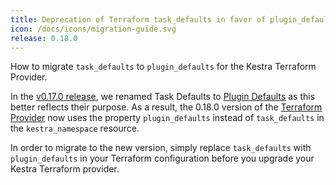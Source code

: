 ```yaml
---
title: Deprecation of Terraform task_defaults in favor of plugin_defaults
icon: /docs/icons/migration-guide.svg
release: 0.18.0
---
```


How to migrate `task_defaults` to `plugin_defaults` for the Kestra Terraform Provider.

In the [v0.17.0 release](../../../blogs/2024-06-04-release-0-17.md), we renamed Task Defaults to [Plugin Defaults](../../04.workflow-components/09.plugin-defaults.md) as this better reflects their purpose. As a result, the 0.18.0 version of the [Terraform Provider](../../13.terraform/index.md) now uses the property `plugin_defaults` instead of `task_defaults` in the `kestra_namespace` resource.

In order to migrate to the new version, simply replace `task_defaults` with `plugin_defaults` in your Terraform configuration before you upgrade your Kestra Terraform provider.
